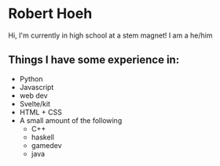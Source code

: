 # Robert Hoeh
Hi, I'm currently in high school at a stem magnet!
I am a he/him
## Things I have some experience in:
* Python
* Javascript
* web dev
* Svelte/kit
* HTML + CSS
* A small amount of the following
  * C++
  * haskell
  * gamedev
  * java
